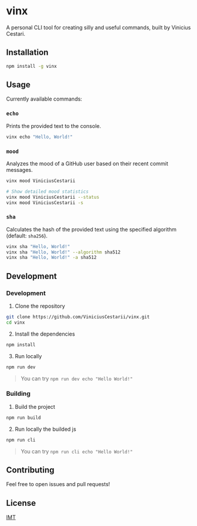 # vinx

A personal CLI tool for creating silly and useful commands, built by Vinicius Cestari.

## Installation

```bash
npm install -g vinx
```

## Usage

Currently available commands:

### `echo`

Prints the provided text to the console.

```bash
vinx echo "Hello, World!"
```

### `mood`

Analyzes the mood of a GitHub user based on their recent commit messages.

```bash
vinx mood ViniciusCestarii

# Show detailed mood statistics
vinx mood ViniciusCestarii --status
vinx mood ViniciusCestarii -s
```

### `sha`

Calculates the hash of the provided text using the specified algorithm (default: `sha256`).

```bash
vinx sha "Hello, World!"
vinx sha "Hello, World!" --algorithm sha512
vinx sha "Hello, World!" -a sha512
```

## Development

### Development

1. Clone the repository
  ```bash 
  git clone https://github.com/ViniciusCestarii/vinx.git
  cd vinx
  ```

2. Install the dependencies
  ```bash
  npm install
  ```

3. Run locally
  ```bash
  npm run dev
  ```

> You can try `npm run dev echo "Hello World!"`

### Building

1. Build the project
  ```bash
  npm run build
  ```

2. Run locally the builded js
  ```bash
  npm run cli
  ```

> You can try `npm run cli echo "Hello World!"`

## Contributing

Feel free to open issues and pull requests!

## License

[IMT](https://github.com/ViniciusCestarii/modular-pets/blob/main/LICENSE)